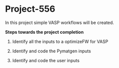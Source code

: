 # Project-556
In this project simple VASP workflows will be created.

**Steps towards the project completion**

1. Identify all the inputs to a optimizeFW for VASP



2. Identify and code the Pymatgen inputs
3. Identify and code the user inputs

